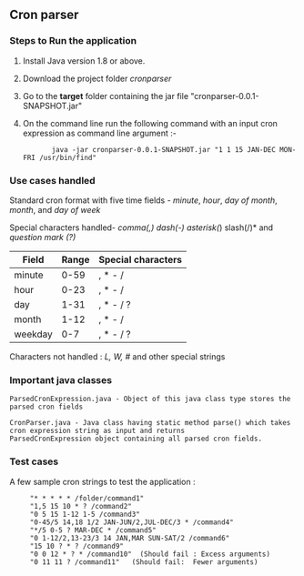 ## Cron parser

### Steps to Run the application

1. Install Java version 1.8 or above.
2. Download the project folder *cronparser*
3. Go to the **target** folder containing the jar file "cronparser-0.0.1-SNAPSHOT.jar"
4. On the command line run the following command with an input cron expression as command line argument :-

              java -jar cronparser-0.0.1-SNAPSHOT.jar "1 1 15 JAN-DEC MON-FRI /usr/bin/find"
	
### Use cases handled

Standard cron format with five time fields - *minute*, *hour*, *day of month*, *month*, and *day of week*

Special characters handled-    *comma(,) dash(-) asterisk(*) slash(/)* and *question mark (?)*

| Field   |  Range  | Special characters  |
|---------|---------|---------------------|
| minute  |  0-59   |      , * - /        |
|   hour  |  0-23   |      , * - /        |
|   day   |  1-31   |      , * - / ?      |
|  month  |  1-12   |      , * - /        |
| weekday |  0-7    |      , * - / ?      |


Characters not handled :      *L, W, #* and other special strings

### Important java classes
```
ParsedCronExpression.java - Object of this java class type stores the parsed cron fields
```

```
CronParser.java - Java class having static method parse() which takes cron expression string as input and returns 
ParsedCronExpression object containing all parsed cron fields.
```


### Test cases

A few sample cron strings to test the application :

         "* * * * * /folder/command1"
         "1,5 15 10 * ? /command2"
         "0 5 15 1-12 1-5 /command3"
         "0-45/5 14,18 1/2 JAN-JUN/2,JUL-DEC/3 * /command4"
         "*/5 0-5 ? MAR-DEC * /command5"
         "0 1-12/2,13-23/3 14 JAN,MAR SUN-SAT/2 /command6"
         "15 10 ? * ? /command9"
         "0 0 12 * ? * /command10"  (Should fail : Excess arguments)
         "0 11 11 ? /command11"   (Should fail:  Fewer arguments) 
